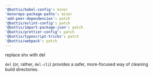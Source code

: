 ```yaml
---
'@battis/babel-config': minor
'monorepo-package-paths': minor
'add-peer-dependencies': patch
'@battis/eslint-config': patch
'@battis/import-package-json': patch
'@battis/prettier-config': patch
'@battis/typescript-tricks': patch
'@battis/webpack': patch
---
```


replace shx with del

`del` (or, rather, `del-cli`) provides a safer, more-focused way of cleaning build directories.
